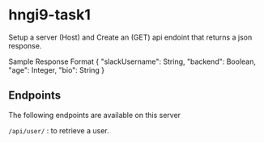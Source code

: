 # hngi9-task1
Setup a server (Host) and Create an (GET) api endoint that returns a  json response.       

Sample Response Format
{ "slackUsername": String, "backend": Boolean, "age": Integer, "bio": String }


## Endpoints
The following endpoints are available on this server 

 `/api/user/` : to retrieve a user.

